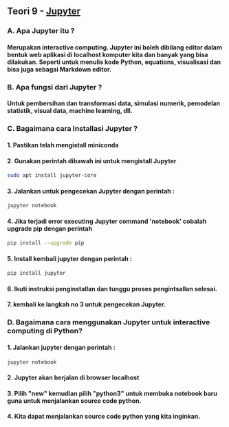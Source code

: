 ## Teori 9 - [Jupyter](http://jupyter.org/documentation)

### A. Apa Jupyter itu ?
#### Merupakan interactive computing. Jupyter ini boleh dibilang editor dalam bentuk web aplikasi di localhost komputer kita dan banyak yang bisa dilakukan. Seperti untuk menulis kode Python, equations, visualisasi dan bisa juga sebagai Markdown editor.

### B. Apa fungsi dari Jupyter ?
#### Untuk pembersihan dan transformasi data, simulasi numerik, pemodelan statistik, visual data, machine learning, dll.

### C. Bagaimana cara Installasi Jupyter ?
#### 1. Pastikan telah mengistall miniconda
#### 2. Gunakan perintah dibawah ini untuk mengistall Jupyter
```bash
sudo apt install jupyter-core
```
#### 3. Jalankan untuk pengecekan Jupyter dengan perintah :
```bash
jupyter notebook
```
#### 4. Jika terjadi error executing Jupyter command 'notebook' cobalah upgrade pip dengan perintah
```bash
pip install --upgrade pip
```
#### 5. Install kembali jupyter dengan perintah :
```bash
pip install jupyter
```
#### 6. Ikuti instruksi penginstallan dan tunggu proses pengintsallan selesai.
#### 7. kembali ke langkah no 3 untuk pengecekan Jupyter.

### D. Bagaimana cara menggunakan Jupyter untuk interactive computing di Python?
#### 1. Jalankan jupyter dengan perintah :
```bash
jupyter notebook
```
#### 2. Jupyter akan berjalan di browser localhost
#### 3. Pilih "new" kemudian pilih "python3" untuk membuka notebook baru guna untuk menjalankan source code python.
#### 4. Kita dapat menjalankan source code python yang kita inginkan.
